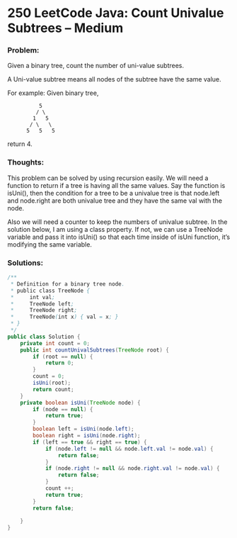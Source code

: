 # 250 LeetCode Java: Count Univalue Subtrees – Medium

### Problem:

Given a binary tree, count the number of uni-value subtrees.

A Uni-value subtree means all nodes of the subtree have the same value.

For example:
Given binary tree,

              5
             / \
            1   5
           / \   \
          5   5   5
return 4.

### Thoughts:

This problem can be solved by using recursion easily.
We will need a function to return if a tree is having all the same values. Say the function is isUni(), then the condition for a tree to be a univalue tree is that node.left and node.right are both univalue tree and they have the same val with the node.

Also we will need a counter to keep the numbers of univalue subtree. In the solution below, I am using a class property. If not, we can use a TreeNode variable and pass it into isUni() so that each time inside of isUni function, it’s modifying the same variable.

### Solutions:

```java
/**
 * Definition for a binary tree node.
 * public class TreeNode {
 *     int val;
 *     TreeNode left;
 *     TreeNode right;
 *     TreeNode(int x) { val = x; }
 * }
 */
public class Solution {
    private int count = 0;
    public int countUnivalSubtrees(TreeNode root) {
        if (root == null) {
            return 0;
        }
        count = 0;
        isUni(root);
        return count;
    }
    private boolean isUni(TreeNode node) {
        if (node == null) {
            return true;
        }
        boolean left = isUni(node.left);
        boolean right = isUni(node.right);
        if (left == true && right == true) {
            if (node.left != null && node.left.val != node.val) {
                return false;
            }
            if (node.right != null && node.right.val != node.val) {
                return false;
            }
            count ++;
            return true;
        }
        return false;
 
    }
}
```